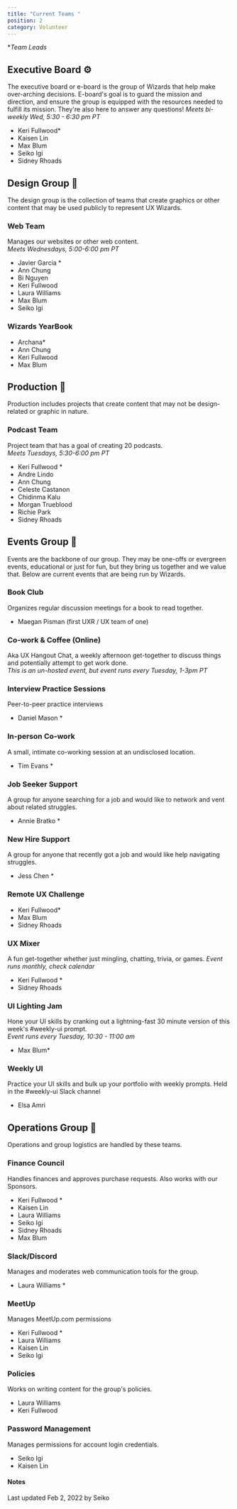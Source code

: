 ```yaml
---
title: "Current Teams "
position: 2
category: Volunteer
---
```

\**Team Leads*

## Executive Board ⚙️

<alert> The executive board or e-board is the group of Wizards that help make over-arching decisions. E-board's goal is to guard the mission and direction, and ensure the group is equipped with the resources needed to fulfill its mission. They're also here to answer any questions!</alert>
*Meets bi-weekly Wed, 5:30 - 6:30 pm PT*

* Keri Fullwood*
* Kaisen Lin
* Max Blum
* Seiko Igi
* Sidney Rhoads

## Design Group 🎨

<alert>The design group is the collection of teams that create graphics or other content that may be used publicly to represent UX Wizards.</alert>

### Web Team

Manages our websites or other web content. <br>
*Meets Wednesdays, 5:00-6:00 pm PT*

* Javier Garcia * 
* Ann Chung
* Bi Nguyen
* Keri Fullwood
* Laura Williams
* Max Blum
* Seiko Igi

### Wizards YearBook

* Archana*
* Ann Chung
* Keri Fullwood
* Max Blum

## Production 🎥

<alert>Production includes projects that create content that may not be design-related or graphic in nature.</alert>

### Podcast Team

Project team that has a goal of creating 20 podcasts.<br>
*Meets Tuesdays, 5:30-6:00 pm PT*

* Keri Fullwood * 
* Andre Lindo
* Ann Chung
* Celeste Castanon
* Chidinma Kalu 
* Morgan Trueblood 
* Richie Park
* Sidney Rhoads 

## Events Group 🎉

<alert>Events are the backbone of our group. They may be one-offs or evergreen events, educational or just for fun, but they bring us together and we value that. Below are current events that are being run by Wizards.</alert>

### Book Club

Organizes regular discussion meetings for a book to read together.

* Maegan Pisman (first UXR / UX team of one)

### Co-work & Coffee (Online)

Aka UX Hangout Chat, a weekly afternoon get-together to discuss things and potentially attempt to get work done. <br>
*This is an un-hosted event, but event runs every Tuesday, 1-3pm PT* 

### Interview Practice Sessions

Peer-to-peer practice interviews

* Daniel Mason *

### In-person Co-work

A small, intimate co-working session at an undisclosed location.

* Tim Evans *

### Job Seeker Support

A group for anyone searching for a job and would like to network and vent about related struggles.

* Annie Bratko *

### New Hire Support

A group for anyone that recently got a job and would like help navigating struggles.

* Jess Chen *

### Remote UX Challenge

* Keri Fullwood*
* Max Blum
* Sidney Rhoads

### UX Mixer

A fun get-together whether just mingling, chatting, trivia, or games.
*Event runs monthly, check calendar*

* Keri Fullwood *
* Sidney Rhoads

### UI Lighting Jam

Hone your UI skills by cranking out a lightning-fast 30 minute version of this week's #weekly-ui prompt.\
*Event runs every Tuesday, 10:30 - 11:00 am*

* Max Blum*

### Weekly UI

Practice your UI skills and bulk up your portfolio with weekly prompts.
Held in the #weekly-ui Slack channel

* Elsa Amri

## Operations Group 🔧

<alert>Operations and group logistics are handled by these teams.</alert>

### Finance Council

Handles finances and approves purchase requests. Also works with our Sponsors.

* Keri Fullwood * 
* Kaisen Lin 
* Laura Williams 
* Seiko Igi
* Sidney Rhoads
* Max Blum

### Slack/Discord

Manages and moderates web communication tools for the group.

* Laura Williams *

### MeetUp

Manages MeetUp.com permissions

* Keri Fullwood *
* Laura Williams
* Kaisen Lin
* Seiko Igi

### Policies

Works on writing content for the group's policies.

* Laura Williams 
* Keri Fullwood 

### Password Management

Manages permissions for account login credentials.

* Seiko Igi 
* Kaisen Lin

#### Notes

Last updated Feb 2, 2022 by Seiko